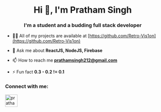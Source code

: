 <h1 align="center">Hi 👋, I'm Pratham Singh</h1>
<h3 align="center">I'm a student and a budding full stack developer</h3>


- 👨‍💻 All of my projects are available at [https://github.com/Retro-Vis1on](https://github.com/Retro-Vis1on)

- 💬 Ask me about **ReactJS, NodeJS, Firebase**

- 📫 How to reach me **prathamsingh212@gmail.com**

- ⚡ Fun fact **0.3 - 0.2 != 0.1**

<h3 align="left">Connect with me:</h3>
<p align="left">
<a href="https://linkedin.com/in/pratham-singh-4971ab19a" target="blank"><img align="center" src="https://img.icons8.com/material-rounded/48/ffffff/linkedin--v2.png" alt="pratham-singh-4971ab19a" height="40" width="40" /></a>
